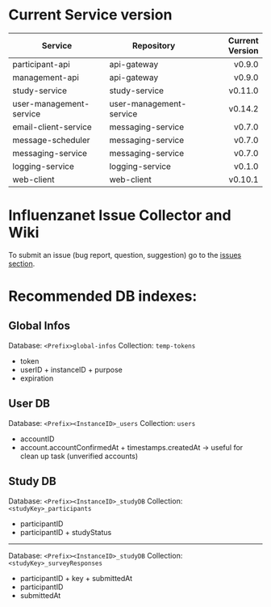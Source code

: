 # Current Service version

| Service        | Repository           | Current Version  |
| -------------- | -------------------- | ----------------:|
| participant-api      | api-gateway | v0.9.0 |
| management-api      | api-gateway | v0.9.0 |
| study-service      | study-service | v0.11.0 |
| user-management-service      | user-management-service | v0.14.2 |
| email-client-service      | messaging-service | v0.7.0 |
| message-scheduler      | messaging-service | v0.7.0 |
| messaging-service      | messaging-service | v0.7.0 |
| logging-service      | logging-service | v0.1.0 |
| web-client      | web-client | v0.10.1 |


# Influenzanet Issue Collector and Wiki

To submit an issue (bug report, question, suggestion) go to the [issues section](https://github.com/influenzanet/influenzanet/issues).

# Recommended DB indexes:

## Global Infos
Database: 
```<Prefix>global-infos```
Collection: 
```temp-tokens```

- token
- userID + instanceID + purpose
- expiration

## User DB
Database: 
```<Prefix><InstanceID>_users```
Collection: 
```users```

- accountID
- account.accountConfirmedAt + timestamps.createdAt -> useful for clean up task (unverified accounts)

## Study DB
Database: 
```<Prefix><InstanceID>_studyDB```
Collection: 
```<studyKey>_participants```

- participantID
- participantID + studyStatus

---

Database: 
```<Prefix><InstanceID>_studyDB```
Collection: 
```<studyKey>_surveyResponses```

- participantID + key + submittedAt
- participantID
- submittedAt
